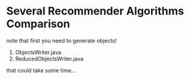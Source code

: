 # Several Recommender Algorithms Comparison

note that first you need to generate objects!
  1. ObjectsWriter.java
  2. ReducedObjectsWriter.java
  
 that could take some time...
